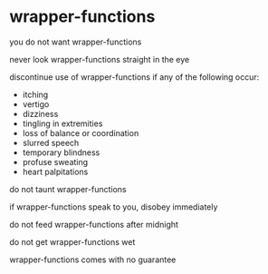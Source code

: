 wrapper-functions
=================

you do not want wrapper-functions

never look wrapper-functions straight in the eye

discontinue use of wrapper-functions if any of the following occur:
* itching
* vertigo
* dizziness
* tingling in extremities
* loss of balance or coordination
* slurred speech
* temporary blindness
* profuse sweating
* heart palpitations

do not taunt wrapper-functions

if wrapper-functions speak to you, disobey immediately

do not feed wrapper-functions after midnight

do not get wrapper-functions wet

wrapper-functions comes with no guarantee

